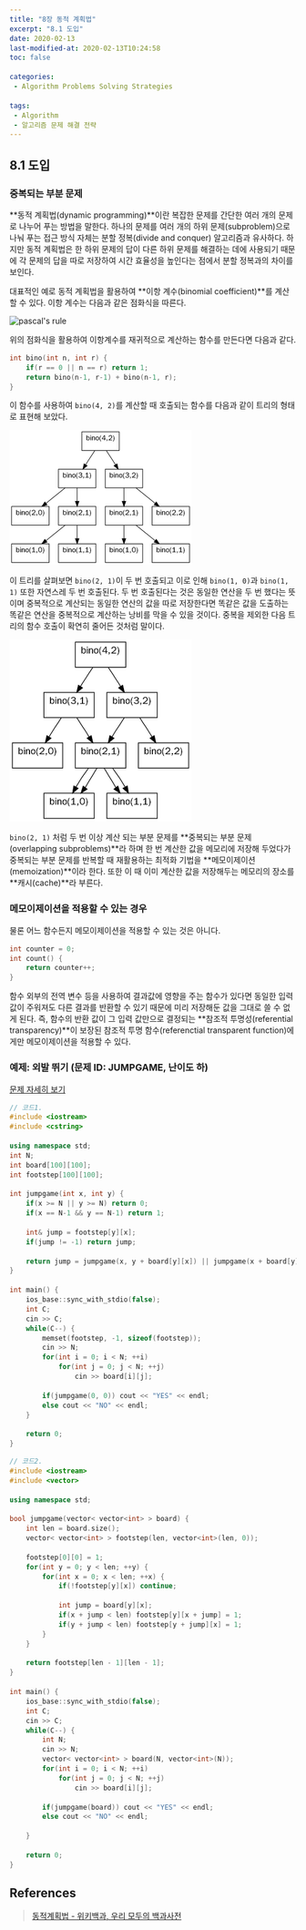 ```yaml
---
title: "8장 동적 계획법"
excerpt: "8.1 도입"
date: 2020-02-13
last-modified-at: 2020-02-13T10:24:58
toc: false

categories:
 - Algorithm Problems Solving Strategies

tags:
 - Algorithm
 - 알고리즘 문제 해결 전략
---
```




## 8.1 도입

### 중복되는 부분 문제
**동적 계획법(dynamic programming)**이란 복잡한 문제를 간단한 여러 개의 문제로 나누어 푸는 방법을 말한다. 하나의 문제를 여러 개의 하위 문제(subproblem)으로 나눠 푸는 접근 방식 자체는 분할 정복(divide and conquer) 알고리즘과 유사하다. 하지만 동적 계획법은 한 하위 문제의 답이 다른 하위 문제를 해결하는 데에 사용되기 때문에 각 문제의 답을 따로 저장하여 시간 효율성을 높인다는 점에서 분할 정복과의 차이를 보인다.

대표적인 예로 동적 계획법을 활용하여 **이항 계수(binomial coefficient)**를 계산할 수 있다. 이항 계수는 다음과 같은 점화식을 따른다.

![pascal's rule](https://wikimedia.org/api/rest_v1/media/math/render/svg/203b128a098e18cbb8cf36d004bd7282b28461bf)

위의 점화식을 활용하여 이항계수를 재귀적으로 계산하는 함수를 만든다면 다음과 같다.

```cpp
int bino(int n, int r) {
    if(r == 0 || n == r) return 1;
    return bino(n-1, r-1) + bino(n-1, r);
}
```

이 함수를 사용하여 `bino(4, 2)`를 계산할 때 호출되는 함수를 다음과 같이 트리의 형태로 표현해 보았다.

![binomial coefficient](/assets/images/2020-02-13-binomial-coefficient-1.png)

이 트리를 살펴보면 `bino(2, 1)`이 두 번 호출되고 이로 인해 `bino(1, 0)`과 `bino(1, 1)` 또한 자연스레 두 번 호출된다. 두 번 호출된다는 것은 동일한 연산을 두 번 했다는 뜻이며 중복적으로 계산되는 동일한 연산의 값을 따로 저장한다면 똑같은 값을 도출하는 똑같은 연산을 중복적으로 계산하는 낭비를 막을 수 있을 것이다. 중복을 제외한 다음 트리의 함수 호출이 확연히 줄어든 것처럼 말이다.

![binomial coefficient w/out overlap](/assets/images/2020-02-13-binomial-coefficient-2.png)

`bino(2, 1)` 처럼 두 번 이상 계산 되는 부분 문제를 **중복되는 부분 문제(overlapping subproblems)**라 하며 한 번 계산한 값을 메모리에 저장해 두었다가 중복되는 부분 문제를 반복할 때 재활용하는 최적화 기법을 **메모이제이션(memoization)**이라 한다. 또한 이 때 이미 계산한 값을 저장해두는 메모리의 장소를 **캐시(cache)**라 부른다.


### 메모이제이션을 적용할 수 있는 경우
물론 어느 함수든지 메모이제이션을 적용할 수 있는 것은 아니다. 

```cpp
int counter = 0;
int count() {
    return counter++;
}
```

함수 외부의 전역 변수 등을 사용하여 결과값에 영향을 주는 함수가 있다면 동일한 입력 값이 주워져도 다른 결과를 반환할 수 있기 때문에 미리 저장해둔 값을 그대로 쓸 수 없게 된다. 즉, 함수의 반환 값이 그 입력 값만으로 결정되는 **참조적 투명성(referential transparency)**이 보장된 참조적 투명 함수(referenctial transparent function)에게만 메모이제이션을 적용할 수 있다.



### 예제: 외발 뛰기 (문제 ID: JUMPGAME, 난이도 하)
[문제 자세히 보기](https://algospot.com/judge/problem/read/JUMPGAME)

```cpp
// 코드1.
#include <iostream>
#include <cstring>

using namespace std;
int N;
int board[100][100];
int footstep[100][100];

int jumpgame(int x, int y) {
    if(x >= N || y >= N) return 0;
    if(x == N-1 && y == N-1) return 1;
    
    int& jump = footstep[y][x];
    if(jump != -1) return jump;

    return jump = jumpgame(x, y + board[y][x]) || jumpgame(x + board[y][x], y);
}

int main() {
    ios_base::sync_with_stdio(false);
    int C;
    cin >> C;
    while(C--) {
        memset(footstep, -1, sizeof(footstep));
        cin >> N;
        for(int i = 0; i < N; ++i)
            for(int j = 0; j < N; ++j)
                cin >> board[i][j];

        if(jumpgame(0, 0)) cout << "YES" << endl;
        else cout << "NO" << endl;
    }

    return 0;
}
```

```cpp
// 코드2.
#include <iostream>
#include <vector>

using namespace std;

bool jumpgame(vector< vector<int> > board) {
    int len = board.size();
    vector< vector<int> > footstep(len, vector<int>(len, 0));

    footstep[0][0] = 1;
    for(int y = 0; y < len; ++y) {
        for(int x = 0; x < len; ++x) {
            if(!footstep[y][x]) continue;

            int jump = board[y][x];
            if(x + jump < len) footstep[y][x + jump] = 1;
            if(y + jump < len) footstep[y + jump][x] = 1;
        }
    }

    return footstep[len - 1][len - 1];
}

int main() {
    ios_base::sync_with_stdio(false);
    int C;
    cin >> C;
    while(C--) {
        int N;
        cin >> N;
        vector< vector<int> > board(N, vector<int>(N));
        for(int i = 0; i < N; ++i)
            for(int j = 0; j < N; ++j)
                cin >> board[i][j];
        
        if(jumpgame(board)) cout << "YES" << endl;
        else cout << "NO" << endl;

    }

    return 0;
}
```


## References
> [동적계획법 - 위키백과, 우리 모두의 백과사전](https://ko.wikipedia.org/wiki/%EB%8F%99%EC%A0%81_%EA%B3%84%ED%9A%8D%EB%B2%95, '동적계획법 - 위키백과, 우리 모두의 백과사전')